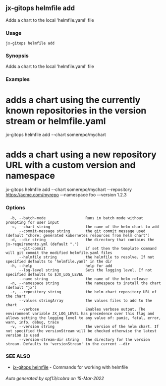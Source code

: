 ## jx-gitops helmfile add

Adds a chart to the local 'helmfile.yaml' file

### Usage

```
jx-gitops helmfile add
```

### Synopsis

Adds a chart to the local 'helmfile.yaml' file

### Examples

  # adds a chart using the currently known repositories in the version stream or helmfile.yaml
  jx-gitops helmfile add --chart somerepo/mychart
  
  # adds a chart using a new repository URL with a custom version and namespace
  jx-gitops helmfile add --chart somerepo/mychart --repository https://acme.com/myrepo --namespace foo --version 1.2.3

### Options

```
  -b, --batch-mode                  Runs in batch mode without prompting for user input
  -c, --chart string                the name of the helm chart to add
      --commit-message string       the git commit message used (default "chore: generated kubernetes resources from helm chart")
  -d, --dir string                  the directory that contains the jx-requirements.yml (default ".")
      --git-commit                  if set then the template command will git commit the modified helmfile.yaml files
      --helmfile string             the helmfile to resolve. If not specified defaults to 'helmfile.yaml' in the dir
  -h, --help                        help for add
      --log-level string            Sets the logging level. If not specified defaults to $JX_LOG_LEVEL
      --name string                 the name of the helm release
  -n, --namespace string            the namespace to install the chart (default "jx")
  -r, --repository string           the helm chart repository URL of the chart
      --values stringArray          the values files to add to the chart
      --verbose                     Enables verbose output. The environment variable JX_LOG_LEVEL has precedence over this flag and allows setting the logging level to any value of: panic, fatal, error, warn, info, debug, trace
  -v, --version string              the version of the helm chart. If not specified the versionStream will be checked otherwise the latest version is used
      --version-stream-dir string   the directory for the version stream. Defaults to 'versionStream' in the current --dir
```

### SEE ALSO

* [jx-gitops helmfile](jx-gitops_helmfile.md)	 - Commands for working with helmfile

###### Auto generated by spf13/cobra on 15-Mar-2022
